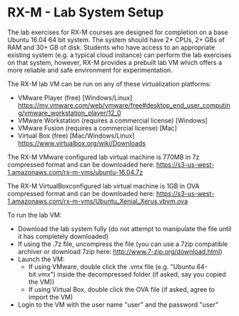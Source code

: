 # RX-M - Lab System Setup

The lab exercises for RX-M courses are designed for completion on a base Ubuntu 16.04 64 bit system. The 
system should have 2+ CPUs, 2+ GBs of RAM and 30+ GB of disk. Students who have access to an appropriate 
existing system (e.g. a typical cloud instance) can perform the lab exercises on that system, however, 
RX-M provides a prebuilt lab VM which offers a more reliable and safe environment for experimentation.

The RX-M lab VM can be run on any of these virtualization platforms:
- VMware Player (free) [Windows/Linux] https://my.vmware.com/web/vmware/free#desktop_end_user_computing/vmware_workstation_player/12_0
- VMware Workstation (requires a commercial license) [Windows]
- VMware Fusion (requires a commercial license) [Mac]
- Virtual Box (free) [Mac/Windows/Linux] https://www.virtualbox.org/wiki/Downloads

The RX-M VMware configured lab virtual machine is 770MB in 7z compressed format and can be downloaded here: https://s3-us-west-1.amazonaws.com/rx-m-vms/ubuntu-16.04.7z

The RX-M VirtualBoxconfigured lab virtual machine is 1GB in OVA compressed format and can be downloaded here: https://s3-us-west-1.amazonaws.com/rx-m-vms/Ubuntu_Xenial_Xerus.vbvm.ova

To run the lab VM:
- Download the lab system fully (do not attempt to manipulate the file until it has completely downloaded)
- If using the .7z file, uncompress the file (you can use a 7zip compatible archiver or download 7zip here: http://www.7-zip.org/download.html)
- Launch the VM:
     - If using VMware, double click the .vmx file (e.g. "Ubuntu 64-bit.vmx") inside the decompressed folder (if asked, say you copied the VM))
     - If using Virtual Box, double click the OVA file (if asked, agree to import the VM)
- Login to the VM with the user name "user" and the password "user"
